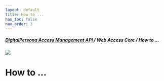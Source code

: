```yaml
---
layout: default
title: How to ...
has_toc: false
nav_order: 3  
---
```

##### [DigitalPersona Access Management API ](https://hidglobal.github.io/digitalpersona-access-management-api/)/ Web Access Core / How to ...  
![](assets/HID-DPAM-Core.png)  
# How to ...
